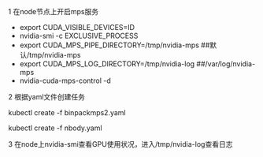 1 在node节点上开启mps服务
+ export CUDA_VISIBLE_DEVICES=ID
+ nvidia-smi -c EXCLUSIVE_PROCESS
+ export CUDA_MPS_PIPE_DIRECTORY=/tmp/nvidia-mps ##默认/tmp/nvidia-mps
+ export CUDA_MPS_LOG_DIRECTORY=/tmp/nvidia-log  ##/var/log/nvidia-mps
+ nvidia-cuda-mps-control -d   

2  根据yaml文件创建任务  

kubectl create -f binpackmps2.yaml  

kubectl create -f nbody.yaml  

 3 在node上nvidia-smi查看GPU使用状况，进入/tmp/nvidia-log查看日志
  